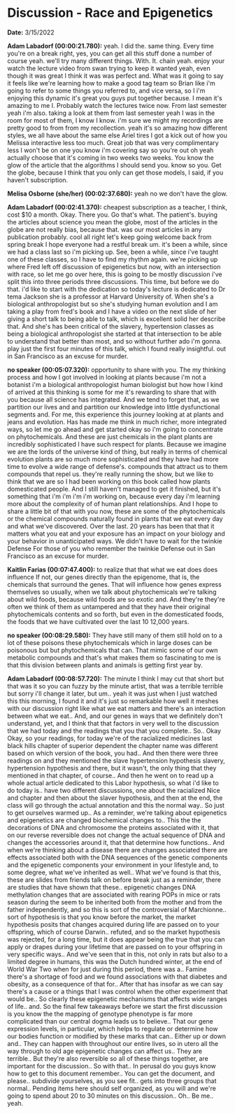---
---

# Discussion - Race and Epigenetics

**Date:** 3/15/2022

**Adam Labadorf (00:00:21.780):**  yeah.  I did the.  same thing.  Every time you're on a break right, yes, you can get all this stuff done a number of course yeah.  we'll try many different things.  With.  It.  chain yeah.  enjoy your watch the lecture video from swan trying to keep it wanted yeah, even though it was great I think it was was perfect and.  What was it going to say it feels like we're learning how to make a good tag team so Brian like i'm going to refer to some things you referred to, and vice versa, so I i'm enjoying this dynamic it's great you guys put together because.  I mean it's amazing to me I.  Probably watch the lectures twice now.  From last semester yeah i'm also.  taking a look at them from last semester yeah I was in the room for most of them, I know I know.  i'm sure we might my recordings are pretty good to from from my recollection.  yeah it's so amazing how different styles, we all have about the same else Ariel tires I got a kick out of how you Melissa interactive less too much.  Great job that was very complimentary less I won't be on one you know i'm covering say so you're out oh yeah actually choose that it's coming in two weeks two weeks.  You know the glow of the article that the algorithms I should send you.  know so you.  Get the globe, because I think that you only can get those models, I said, if you haven't subscription.

**Melisa Osborne (she/her) (00:02:37.680):**  yeah no we don't have the glow.

**Adam Labadorf (00:02:41.370):**  cheapest subscription as a teacher, I think, cost $10 a month.  Okay.  There you.  Go that's what.  The patient's.  buying the articles about science you mean the globe, most of the articles in the globe are not really bias, because that.  was our most articles in any publication probably.  cool all right let's keep going welcome back from spring break I hope everyone had a restful break um.  it's been a while, since we had a class last so i'm picking up.  See, been a while, since i've taught one of these classes, so I have to find my rhythm again.  we're picking up where Fred left off discussion of epigenetics but now, with an intersection with race, so let me go over here, this is going to be mostly discussion i've split this into three periods three discussions.  This time, but before we do that.  i'd like to start with the dedication so today's lecture is dedicated to Dr tema Jackson she is a professor at Harvard University of.  When she's a biological anthropologist but so she's studying human evolution and I am taking a play from fred's book and I have a video on the next slide of her giving a short talk to being able to talk, which is excellent solid her describe that.  And she's has been critical of the slavery, hypertension classes as being a biological anthropologist she started at that intersection to be able to understand that better than most, and so without further ado i'm gonna.  play just the first four minutes of this talk, which I found really insightful.  out in San Francisco as an excuse for murder.

**no speaker (00:05:07.320):** opportunity to share with you. The my thinking process and how I got involved in looking at plants because i'm not a botanist i'm a biological anthropologist human biologist but how how I kind of arrived at this thinking is some for me it's rewarding to share that with you because all science has integrated. And we tend to forget that, as we partition our lives and and partition our knowledge into little dysfunctional segments and. For me, this experience this journey looking at at plants and jeans and evolution. Has has made me think in much richer, more integrated ways, so let me go ahead and get started okay so i'm going to concentrate on phytochemicals. And these are just chemicals in the plant plants are incredibly sophisticated I have such respect for plants. Because we imagine we are the lords of the universe kind of thing, but really in terms of chemical evolution plants are so much more sophisticated and they have had more time to evolve a wide range of defense's. compounds that attract us to them compounds that repel us. they're really running the show, but we like to think that we are so I had been working on this book called how plants domesticated people. And I still haven't managed to get it finished, but it's something that i'm i'm i'm i'm working on, because every day i'm learning more about the complexity of of human plant relationships. And I hope to share a little bit of that with you now, these are some of the phytochemicals or the chemical compounds naturally found in plants that we eat every day and what we've discovered. Over the last. 20 years has been that that it matters what you eat and your exposure has an impact on your biology and your behavior in unanticipated ways. We didn't have to wait for the twinkie Defense For those of you who remember the twinkie Defense out in San Francisco as an excuse for murder.

**Kaitlin Farias (00:07:47.400):**  to realize that that what we eat does does influence If not, our genes directly than the epigenome, that is, the chemicals that surround the genes.  That will influence how genes express themselves so usually, when we talk about phytochemicals we're talking about wild foods, because wild foods are so exotic and.  And they're they're often we think of them as untampered and that they have their original phytochemicals contents and so forth, but even in the domesticated foods, the foods that we have cultivated over the last 10 12,000 years.

**no speaker (00:08:29.580):** They have still many of them still hold on to a lot of these poisons these phytochemicals which in large doses can be poisonous but but phytochemicals that can. That mimic some of our own metabolic compounds and that's what makes them so fascinating to me is that this division between plants and animals is getting first year by.

**Adam Labadorf (00:08:57.720):**  The minute I think I may cut that short but that was it so you can fuzzy by the minute artist, that was a terrible terrible but sorry i'll change it later, but um..  yeah it was just when I just watched this this morning, I found it and it's just so remarkable how well it meshes with our discussion right like what we eat matters and there's an interaction between what we eat..  And, and our genes in ways that we definitely don't understand, yet, and I think that that factors in very well to the discussion that we had today and the readings that you that you complete..  So..  Okay Okay, so your readings, for today we're of the racialized medicines last black hills chapter of superior dependent the chapter name was different based on which version of the book, you had..  And then there were three readings on and they mentioned the slave hypertension hypothesis slavery, hypertension hypothesis and there, but it wasn't, the only thing that they mentioned in that chapter, of course..  And then he went on to read up a whole actual article dedicated to this Labor hypothesis, so what i'd like to do today is..  have two different discussions, one about the racialized Nice and chapter and then about the slaver hypothesis, and then at the end, the class will go through the actual annotation and this the normal way..  So just to get ourselves warmed up..  As a reminder, we're talking about epigenetics and epigenetics are changed biochemical changes to..  This the the decorations of DNA and chromosome the proteins associated with it, that on our reverse reversible does not change the actual sequence of DNA and changes the accessories around it, that that determine how functions..  And when we're thinking about a disease there are changes associated there are effects associated both with the DNA sequences of the genetic components and the epigenetic components your environment in your lifestyle and, to some degree, what we've inherited as well..  What we've found is that this, these are slides from friends talk on before break just as a reminder, there are studies that have shown that these..  epigenetic changes DNA methylation changes that are associated with rearing POPs in mice or rats season during the seem to be inherited both from the mother and from the father independently, and so this is sort of the controversial of Marchionne..  sort of hypothesis is that you know before the market, the market hypothesis posits that changes acquired during life are passed on to your offspring, which of course Darwin..  refuted, and so the market hypothesis was rejected, for a long time, but it does appear being the true that you can apply or drapes during your lifetime that are passed on to your offspring in very specific ways..  And we've seen that in this, not only in rats but also to a limited degree in humans, this was the Dutch hundred winter, at the end of World War Two when for just during this period, there was a..  Famine there's a shortage of food and we found associations with that diabetes and obesity, as a consequence of that for..  After that has insofar as we can say there's a cause or a things that I was control when the other experiment that would be..  So clearly these epigenetic mechanisms that affects wide ranges of life..  and.  So the final few takeaways before we start the first discussion is you know the the mapping of genotype phenotype is far more complicated than our central dogma leads us to believe..  That our gene expression levels, in particular, which helps to regulate or determine how our bodies function or modified by these marks that can..  Either up or down and..  They can happen with throughout our entire lives, so in utero all the way through to old age epigenetic changes can affect us..  They are terrible..  But they're also reversible so all of these things together, are important for the discussion..  So with that..  In perusal do you guys know how to get to this document remember..  You can get the document, and please..  subdivide yourselves, as you see fit..  gets into three groups that normal..  Pending items here should self organized, as you will and we're going to spend about 20 to 30 minutes on this discussion..  Oh..  Be me..  yeah.

